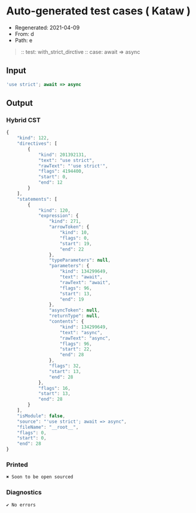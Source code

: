 # Auto-generated test cases ( Kataw )
- Regenerated: 2021-04-09
- From: d
- Path: e
> :: test: with_strict_dirctive
> :: case: await => async
## Input

`````js
'use strict'; await => async
`````

## Output

### Hybrid CST

```javascript
{
    "kind": 122,
    "directives": [
        {
            "kind": 201392131,
            "text": "use strict",
            "rawText": "'use strict'",
            "flags": 4194400,
            "start": 0,
            "end": 12
        }
    ],
    "statements": [
        {
            "kind": 120,
            "expression": {
                "kind": 271,
                "arrowToken": {
                    "kind": 10,
                    "flags": 0,
                    "start": 19,
                    "end": 22
                },
                "typeParameters": null,
                "parameters": {
                    "kind": 134299649,
                    "text": "await",
                    "rawText": "await",
                    "flags": 96,
                    "start": 13,
                    "end": 19
                },
                "asyncToken": null,
                "returnType": null,
                "contents": {
                    "kind": 134299649,
                    "text": "async",
                    "rawText": "async",
                    "flags": 96,
                    "start": 22,
                    "end": 28
                },
                "flags": 32,
                "start": 13,
                "end": 28
            },
            "flags": 16,
            "start": 13,
            "end": 28
        }
    ],
    "isModule": false,
    "source": "'use strict'; await => async",
    "fileName": "__root__",
    "flags": 0,
    "start": 0,
    "end": 28
}
```

### Printed

```javascript
✖ Soon to be open sourced
```

### Diagnostics

```javascript
✔ No errors
```


